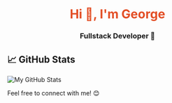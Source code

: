 # <div align="center" style="color:#e34f26">Hi 👋, I'm George</span>


### <div align="center"> Fullstack Developer 🚀 </div>

## 📈 GitHub Stats

![My GitHub Stats](https://github-readme-stats.vercel.app/api?username=george-leontev&show_icons=true&theme=radical)

Feel free to connect with me! 😊
